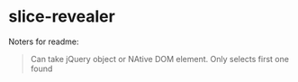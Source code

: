 # slice-revealer

Noters for readme:
> Can take jQuery object or NAtive DOM element.
> Only selects first one found